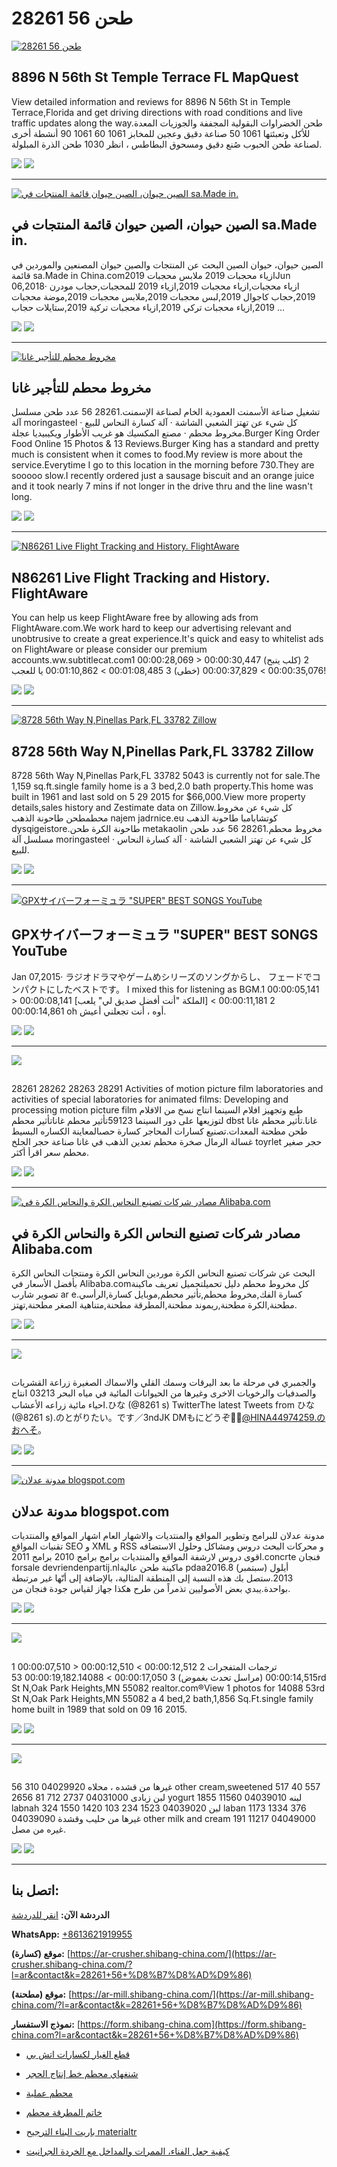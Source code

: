 # 28261 56 طحن

<a href="https://swt.shibang-china.com/?l=ar&img&k=28261+56+%D8%B7%D8%AD%D9%86" target="_blank">![28261 56 طحن](http://static.shibang-china.com/all-800x300/1319.jpg)</a>

## 8896 N 56th St Temple Terrace FL MapQuest
View detailed information and reviews for 8896 N 56th St in Temple Terrace,Florida and get driving directions with road conditions and live traffic updates along the way.طحن الخضراوات البقولية المجففة والجوزيات المعدة للأكل وتعبئتها 1061 50 صناعة دقيق وعجين للمخابز 1061 60 1061 90 أنشطة أخرى لصناعة طحن الحبوب صُنع دقيق ومسحوق البطاطس ، انظر 1030 طحن الذرة المبلولة.


<a href="https://whatsapp.shibangsoft.com/WhatsApp.php" target="_blank" title="WhatsApp">![](http://static.shibang-china.com/icon/whatsapp.png)</a> <a href="https://swt.shibang-china.com/?l=ar&icon&k=28261+56+%D8%B7%D8%AD%D9%86" target="_blank">![](http://static.shibang-china.com/icon/chat-ar.png)</a>

---

<a href="https://swt.shibang-china.com/?l=ar&img&k=28261+56+%D8%B7%D8%AD%D9%86" target="_blank">![الصين حيوان، الصين حيوان قائمة المنتجات في sa.Made in.](http://static.shibang-china.com/all-800x300/156.jpg)</a>

## الصين حيوان، الصين حيوان قائمة المنتجات في sa.Made in.
الصين حيوان، حيوان الصين البحث عن المنتجات والصين حيوان المصنعين والموردين في قائمة sa.Made in China.comازياء محجبات 2019 ملابس محجبات 2019Jun 06,2018· ازياء محجبات,ازياء محجبات 2019,ازياء 2019 للمحجبات,حجاب مودرن 2019,حجاب كاجوال 2019,لبس محجبات 2019,ملابس محجبات 2019,موضة محجبات 2019,ازياء محجبات تركي 2019,ازياء محجبات تركية 2019,ستايلات حجاب …


<a href="https://whatsapp.shibangsoft.com/WhatsApp.php" target="_blank" title="WhatsApp">![](http://static.shibang-china.com/icon/whatsapp.png)</a> <a href="https://swt.shibang-china.com/?l=ar&icon&k=28261+56+%D8%B7%D8%AD%D9%86" target="_blank">![](http://static.shibang-china.com/icon/chat-ar.png)</a>

---

<a href="https://swt.shibang-china.com/?l=ar&img&k=28261+56+%D8%B7%D8%AD%D9%86" target="_blank">![مخروط محطم للتأجير غانا](http://static.shibang-china.com/all-800x300/1041.jpg)</a>

## مخروط محطم للتأجير غانا
تشغيل صناعة الأسمنت العمودية الخام لصناعة الإسمنت.28261 56 عدد طحن مسلسل آلة moringasteel · كل شيء عن تهتز الشعبي الشاشة · آلة كسارة النحاس للبيع مخروط محطم · مصنع المكسيك هو غريب الأطوار ويكيبيديا عجلة.Burger King Order Food Online 15 Photos & 13 Reviews.Burger King has a standard and pretty much is consistent when it comes to food.My review is more about the service.Everytime I go to this location in the morning before 730.They are sooooo slow.I recently ordered just a sausage biscuit and an orange juice and it took nearly 7 mins if not longer in the drive thru and the line wasn't long.


<a href="https://whatsapp.shibangsoft.com/WhatsApp.php" target="_blank" title="WhatsApp">![](http://static.shibang-china.com/icon/whatsapp.png)</a> <a href="https://swt.shibang-china.com/?l=ar&icon&k=28261+56+%D8%B7%D8%AD%D9%86" target="_blank">![](http://static.shibang-china.com/icon/chat-ar.png)</a>

---

<a href="https://swt.shibang-china.com/?l=ar&img&k=28261+56+%D8%B7%D8%AD%D9%86" target="_blank">![N86261 Live Flight Tracking and History. FlightAware](http://static.shibang-china.com/all-800x300/1177.jpg)</a>

## N86261 Live Flight Tracking and History. FlightAware
You can help us keep FlightAware free by allowing ads from FlightAware.com.We work hard to keep our advertising relevant and unobtrusive to create a great experience.It's quick and easy to whitelist ads on FlightAware or please consider our premium accounts.ww.subtitlecat.com1 00:00:28,069 > 00:00:30,447 (كلب ينبح) 2 00:00:35,076 > 00:00:37,829 (خطى) 3 00:01:08,485 > 00:01:10,862 يا للعجب!


<a href="https://whatsapp.shibangsoft.com/WhatsApp.php" target="_blank" title="WhatsApp">![](http://static.shibang-china.com/icon/whatsapp.png)</a> <a href="https://swt.shibang-china.com/?l=ar&icon&k=28261+56+%D8%B7%D8%AD%D9%86" target="_blank">![](http://static.shibang-china.com/icon/chat-ar.png)</a>

---

<a href="https://swt.shibang-china.com/?l=ar&img&k=28261+56+%D8%B7%D8%AD%D9%86" target="_blank">![8728 56th Way N,Pinellas Park,FL 33782 Zillow](http://static.shibang-china.com/all-800x300/1113.jpg)</a>

## 8728 56th Way N,Pinellas Park,FL 33782 Zillow
8728 56th Way N,Pinellas Park,FL 33782 5043 is currently not for sale.The 1,159 sq.ft.single family home is a 3 bed,2.0 bath property.This home was built in 1961 and last sold on 5 29 2015 for $66,000.View more property details,sales history and Zestimate data on Zillow.كل شيء عن مخروط محطمطحن طاحونة الذهب najem jadrnice.eu كوتشابامبا طاحونة الذهب dysqigeistore.طاحونة الكرة طحن metakaolin مخروط محطم.28261 56 عدد طحن مسلسل آلة moringasteel · كل شيء عن تهتز الشعبي الشاشة · آلة كسارة النحاس للبيع.


<a href="https://whatsapp.shibangsoft.com/WhatsApp.php" target="_blank" title="WhatsApp">![](http://static.shibang-china.com/icon/whatsapp.png)</a> <a href="https://swt.shibang-china.com/?l=ar&icon&k=28261+56+%D8%B7%D8%AD%D9%86" target="_blank">![](http://static.shibang-china.com/icon/chat-ar.png)</a>

---

<a href="https://swt.shibang-china.com/?l=ar&img&k=28261+56+%D8%B7%D8%AD%D9%86" target="_blank">![GPXサイバーフォーミュラ "SUPER" BEST SONGS YouTube](http://static.shibang-china.com/all-800x300/1429.jpg)</a>

## GPXサイバーフォーミュラ "SUPER" BEST SONGS YouTube
Jan 07,2015· ラジオドラマやゲームめシリーズのソングからし、 フェードでコンパクトにしたベストです。 I mixed this for listening as BGM.1 00:00:05,141 > 00:00:08,141 [الملكة "أنت أفضل صديق لي" يلعب] 2 00:00:11,181 > 00:00:14,861 oh أوه ، أنت تجعلني أعيش.


<a href="https://whatsapp.shibangsoft.com/WhatsApp.php" target="_blank" title="WhatsApp">![](http://static.shibang-china.com/icon/whatsapp.png)</a> <a href="https://swt.shibang-china.com/?l=ar&icon&k=28261+56+%D8%B7%D8%AD%D9%86" target="_blank">![](http://static.shibang-china.com/icon/chat-ar.png)</a>

---

<a href="https://swt.shibang-china.com/?l=ar&img&k=28261+56+%D8%B7%D8%AD%D9%86" target="_blank">![](http://static.shibang-china.com/all-800x300/641.jpg)</a>

## 
28261 28262 28263 28291 Activities of motion picture film laboratories and activities of special laboratories for animated films: Developing and processing motion picture film طبع وتجهيز افلام السينما انتاج نسخ من الافلام لتوزيعها على دور السينما 59123تأثير محطم غاناتأثير محطم dbst غانا.تأثير محطم غانا طحن مطحنة المعدات.تصنيع كسارات المحاجر كسارة حصىالمعاينة الكساره البسيط غسالة الرمال صخرة محطم تعدين الذهب في غانا صناعة حجر الجلخ toyrlet حجر صغير محطم سعر اقرأ أكثر.


<a href="https://whatsapp.shibangsoft.com/WhatsApp.php" target="_blank" title="WhatsApp">![](http://static.shibang-china.com/icon/whatsapp.png)</a> <a href="https://swt.shibang-china.com/?l=ar&icon&k=28261+56+%D8%B7%D8%AD%D9%86" target="_blank">![](http://static.shibang-china.com/icon/chat-ar.png)</a>

---

<a href="https://swt.shibang-china.com/?l=ar&img&k=28261+56+%D8%B7%D8%AD%D9%86" target="_blank">![مصادر شركات تصنيع النحاس الكرة والنحاس الكرة في Alibaba.com](http://static.shibang-china.com/all-800x300/906.jpg)</a>

## مصادر شركات تصنيع النحاس الكرة والنحاس الكرة في Alibaba.com
البحث عن شركات تصنيع النحاس الكرة موردين النحاس الكرة ومنتجات النحاس الكرة بأفضل الأسعار في Alibaba.comكل مخروط محطم دليل تحميلتحميل تعريف ماكينة تصوير شارب ar e.كسارة الفك,مخروط محطم,تأثير محطم,موبايل كسارة,الرأسي مطحنة,الكرة مطحنة,ريموند مطحنة,المطرقة مطحنة,متناهية الصغر مطحنة,تهتز.


<a href="https://whatsapp.shibangsoft.com/WhatsApp.php" target="_blank" title="WhatsApp">![](http://static.shibang-china.com/icon/whatsapp.png)</a> <a href="https://swt.shibang-china.com/?l=ar&icon&k=28261+56+%D8%B7%D8%AD%D9%86" target="_blank">![](http://static.shibang-china.com/icon/chat-ar.png)</a>

---

<a href="https://swt.shibang-china.com/?l=ar&img&k=28261+56+%D8%B7%D8%AD%D9%86" target="_blank">![](http://static.shibang-china.com/all-800x300/1336.jpg)</a>

## 
والجمبري في مرحلة ما بعد اليرقات وسمك القلي والاسماك الصغيرة زراعة القشريات والصدفيات والرخويات الاخرى وغيرها من الحيوانات المائية في مياه البحر 03213 انتاج احياء مائية زراعه الأعشاب.ひな (@8261 s) TwitterThe latest Tweets from ひな (@8261 s).のとがりたい。です／3ndJK DMもにどうぞ💁‍♀️@HINA44974259.のおへそ。


<a href="https://whatsapp.shibangsoft.com/WhatsApp.php" target="_blank" title="WhatsApp">![](http://static.shibang-china.com/icon/whatsapp.png)</a> <a href="https://swt.shibang-china.com/?l=ar&icon&k=28261+56+%D8%B7%D8%AD%D9%86" target="_blank">![](http://static.shibang-china.com/icon/chat-ar.png)</a>

---

<a href="https://swt.shibang-china.com/?l=ar&img&k=28261+56+%D8%B7%D8%AD%D9%86" target="_blank">![مدونة عدلان blogspot.com](http://static.shibang-china.com/all-800x300/899.jpg)</a>

## مدونة عدلان blogspot.com
مدونة عدلان للبرامج وتطوير المواقع والمنتديات والاشهار العام اشهار المواقع والمنتديات تقنيات المواقع SEO و XML و RSS و محركات البحث دروس ومشاكل وحلول الاستضافه اقوى دروس لارشفة المواقع والمنتديات برامج برامج 2010 برامج 2011.concrte فنجان forsale devriendenpartij.nlماكينة طحن عالية pdaa2016.8 أيلول (سبتمبر) 2013.ستصل بك هذه النسبة إلى المنطقة المثالية، بالإضافة إلى أنّها غير مرتبطة بواحدة.يبدي بعض الأصوليين تذمراً من طرح هكذا جهاز لقياس جودة فنجان من.


<a href="https://whatsapp.shibangsoft.com/WhatsApp.php" target="_blank" title="WhatsApp">![](http://static.shibang-china.com/icon/whatsapp.png)</a> <a href="https://swt.shibang-china.com/?l=ar&icon&k=28261+56+%D8%B7%D8%AD%D9%86" target="_blank">![](http://static.shibang-china.com/icon/chat-ar.png)</a>

---

<a href="https://swt.shibang-china.com/?l=ar&img&k=28261+56+%D8%B7%D8%AD%D9%86" target="_blank">![](http://static.shibang-china.com/all-800x300/1323.jpg)</a>

## 
1 00:00:07,510 > 00:00:12,510 ترجمات المتفجرات 2 00:00:12,512 > 00:00:14,515 (مراسل تحدث بغموض) 3 00:00:17,050 > 00:00:19,182.14088 53rd St N,Oak Park Heights,MN 55082 realtor.com®View 1 photos for 14088 53rd St N,Oak Park Heights,MN 55082 a 4 bed,2 bath,1,856 Sq.Ft.single family home built in 1989 that sold on 09 16 2015.


<a href="https://whatsapp.shibangsoft.com/WhatsApp.php" target="_blank" title="WhatsApp">![](http://static.shibang-china.com/icon/whatsapp.png)</a> <a href="https://swt.shibang-china.com/?l=ar&icon&k=28261+56+%D8%B7%D8%AD%D9%86" target="_blank">![](http://static.shibang-china.com/icon/chat-ar.png)</a>

---

<a href="https://swt.shibang-china.com/?l=ar&img&k=28261+56+%D8%B7%D8%AD%D9%86" target="_blank">![](http://static.shibang-china.com/all-800x300/320.jpg)</a>

## 
56 310 04029920 غيرها من قشده ، محلاه other cream,sweetened 517 40 557 2656 81 712 2737 04031000 لبن زبادى yogurt 1855 11560 04039010 لبنه labnah 324 1550 1420 103 234 1523 04039020 لبن laban 1173 1334 376 04039090 غيرها من حليب وقشدة other milk and cream 191 11217 04049000 غيره من مصل.

<a href="https://whatsapp.shibangsoft.com/WhatsApp.php" target="_blank" title="WhatsApp">![](http://static.shibang-china.com/icon/whatsapp.png)</a> <a href="https://swt.shibang-china.com/?l=ar&icon&k=28261+56+%D8%B7%D8%AD%D9%86" target="_blank">![](http://static.shibang-china.com/icon/chat-ar.png)</a>

---
## اتصل بنا:

**الدردشة الآن:** [انقر للدردشة](https://swt.shibang-china.com?l=ar&contact&k=28261+56+%D8%B7%D8%AD%D9%86)

**WhatsApp:**  [+8613621919955](https://whatsapp.shibangsoft.com/WhatsApp.php)

**موقع (كسارة):** [https://ar-crusher.shibang-china.com/](https://ar-crusher.shibang-china.com/?l=ar&contact&k=28261+56+%D8%B7%D8%AD%D9%86)

**موقع (مطحنة):** [https://ar-mill.shibang-china.com/](https://ar-mill.shibang-china.com/?l=ar&contact&k=28261+56+%D8%B7%D8%AD%D9%86)

**نموذج الاستفسار:** [https://form.shibang-china.com](https://form.shibang-china.com?l=ar&contact&k=28261+56+%D8%B7%D8%AD%D9%86)

* [قطع الغيار لكسارات اتش بي](../10/%D9%82%D8%B7%D8%B9%20%D8%A7%D9%84%D8%BA%D9%8A%D8%A7%D8%B1%20%D9%84%D9%83%D8%B3%D8%A7%D8%B1%D8%A7%D8%AA%20%D8%A7%D8%AA%D8%B4%20%D8%A8%D9%8A.md)

* [شنغهاي محطم خط إنتاج الحجر](../8/%D8%B4%D9%86%D8%BA%D9%87%D8%A7%D9%8A%20%D9%85%D8%AD%D8%B7%D9%85%20%D8%AE%D8%B7%20%D8%A5%D9%86%D8%AA%D8%A7%D8%AC%20%D8%A7%D9%84%D8%AD%D8%AC%D8%B1.md)

* [محطم عملية](../7/%D9%85%D8%AD%D8%B7%D9%85%20%D8%B9%D9%85%D9%84%D9%8A%D8%A9.md)

* [خاتم المطرقة محطم](../6/%D8%AE%D8%A7%D8%AA%D9%85%20%D8%A7%D9%84%D9%85%D8%B7%D8%B1%D9%82%D8%A9%20%D9%85%D8%AD%D8%B7%D9%85.md)

* [باريت البناء الترجيح materialtr](../10/%D8%A8%D8%A7%D8%B1%D9%8A%D8%AA%20%D8%A7%D9%84%D8%A8%D9%86%D8%A7%D8%A1%20%D8%A7%D9%84%D8%AA%D8%B1%D8%AC%D9%8A%D8%AD%20materialtr.md)

* [كيفية جعل الفناء، الممرات والمداخل مع الخردة الجرانيت](../10/%D9%83%D9%8A%D9%81%D9%8A%D8%A9%20%D8%AC%D8%B9%D9%84%20%D8%A7%D9%84%D9%81%D9%86%D8%A7%D8%A1%D8%8C%20%D8%A7%D9%84%D9%85%D9%85%D8%B1%D8%A7%D8%AA%20%D9%88%D8%A7%D9%84%D9%85%D8%AF%D8%A7%D8%AE%D9%84%20%D9%85%D8%B9%20%D8%A7%D9%84%D8%AE%D8%B1%D8%AF%D8%A9%20%D8%A7%D9%84%D8%AC%D8%B1%D8%A7%D9%86%D9%8A%D8%AA.md)